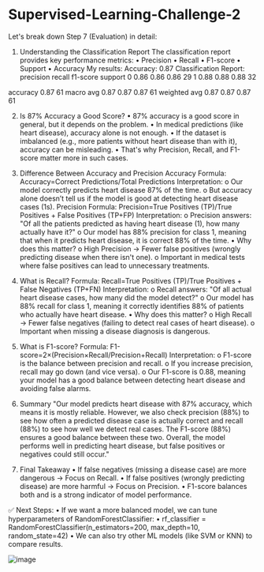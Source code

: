 # Supervised-Learning-Challenge-2
Let's break down Step 7 (Evaluation) in detail:
 
1. Understanding the Classification Report
The classification report provides key performance metrics:
•	Precision
•	Recall
•	F1-score
•	Support
•	Accuracy
My  results:
Accuracy: 0.87
Classification Report:
              precision    recall  f1-score   support
        0       0.86       0.86      0.86       29
        1       0.88       0.88      0.88       32

accuracy                        0.87       61
macro avg       0.87       0.87      0.87       61
weighted avg    0.87       0.87      0.87       61
 
2. Is 87% Accuracy a Good Score?
•	87% accuracy is a good score in general, but it depends on the problem.
•	In medical predictions (like heart disease), accuracy alone is not enough.
•	If the dataset is imbalanced (e.g., more patients without heart disease than with it), accuracy can be misleading.
•	That's why Precision, Recall, and F1-score matter more in such cases.
 
3. Difference Between Accuracy and Precision
Accuracy
Formula: Accuracy=Correct Predictions/Total Predictions
Interpretation: 
o	Our model correctly predicts heart disease 87% of the time.
o	But accuracy alone doesn’t tell us if the model is good at detecting heart disease cases (1s).
Precision
Formula:
Precision=True Positives (TP)/True Positives + False Positives (TP+FP)
Interpretation:
o	Precision answers: "Of all the patients predicted as having heart disease (1), how many actually have it?"
o	Our model has 88% precision for class 1, meaning that when it predicts heart disease, it is correct 88% of the time.
•	Why does this matter?
o	High Precision → Fewer false positives (wrongly predicting disease when there isn't one).
o	Important in medical tests where false positives can lead to unnecessary treatments.
 
4. What is Recall?
Formula:
Recall=True Positives (TP)/True Positives + False Negatives (TP+FN)
Interpretation:
o	Recall answers: "Of all actual heart disease cases, how many did the model detect?"
o	Our model has 88% recall for class 1, meaning it correctly identifies 88% of patients who actually have heart disease.
•	Why does this matter?
o	High Recall → Fewer false negatives (failing to detect real cases of heart disease).
o	Important when missing a disease diagnosis is dangerous.
 
5. What is F1-score?
Formula: F1-score=2×(Precision×Recall/Precision+Recall)
Interpretation: 
o	F1-score is the balance between precision and recall.
o	If you increase precision, recall may go down (and vice versa).
o	Our F1-score is 0.88, meaning your model has a good balance between detecting heart disease and avoiding false alarms.
 
6. Summary
"Our model predicts heart disease with 87% accuracy, which means it is mostly reliable.
However, we also check precision (88%) to see how often a predicted disease case is actually correct and recall (88%) to see how well we detect real cases.
The F1-score (88%) ensures a good balance between these two.
Overall, the model performs well in predicting heart disease, but false positives or negatives could still occur."
 
7. Final Takeaway
•	If false negatives (missing a disease case) are more dangerous → Focus on Recall.
•	If false positives (wrongly predicting disease) are more harmful → Focus on Precision.
•	F1-score balances both and is a strong indicator of model performance.
 
✅ Next Steps:
•	If we want a more balanced model, we can tune hyperparameters of RandomForestClassifier: 
•	rf_classifier = RandomForestClassifier(n_estimators=200, max_depth=10, random_state=42)
•	We can also try other ML models (like SVM or KNN) to compare results.

![image](https://github.com/user-attachments/assets/8a0f41aa-6705-4a12-bbbd-1a4c1977f8ad)
